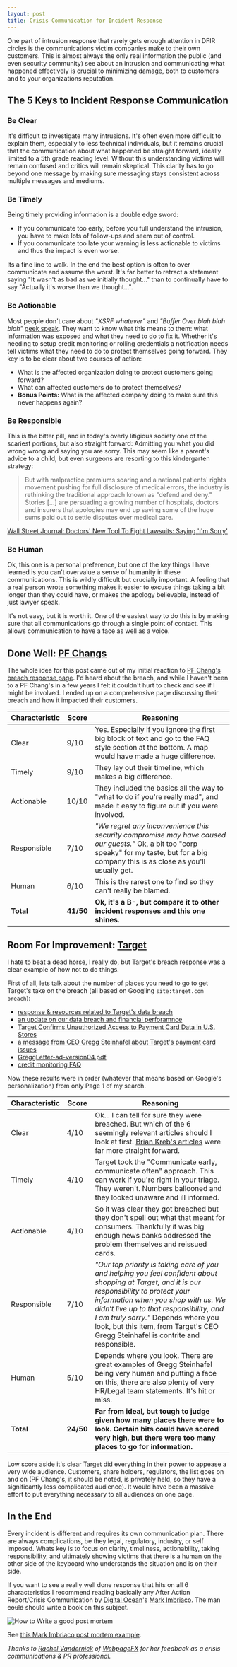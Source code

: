 ```yaml
---
layout: post
title: Crisis Communication for Incident Response
---
```


One part of intrusion response that rarely gets enough attention in DFIR circles is the communications victim companies make to their own customers. This is almost always the only real information the public (and even security community) see about an intrusion and communicating what happened effectively is crucial to minimizing damage, both to customers and to your organizations reputation.

## The 5 Keys to Incident Response Communication

### Be Clear
It's difficult to investigate many intrusions. It's often even more difficult to explain them, especially to less technical individuals, but it remains crucial that the communication about what happened be straight forward, ideally limited to a 5th grade reading level. Without this understanding victims will remain confused and critics will remain skeptical. This clarity has to go beyond one message by making sure messaging stays consistent across multiple messages and mediums.

### Be Timely
Being timely providing information is a double edge sword:

- If you communicate too early, before you full understand the intrusion, you have to make lots of follow-ups and seem out of control.
- If you communicate too late your warning is less actionable to victims and thus the impact is even worse.

Its a fine line to walk. In the end the best option is often to over communicate and assume the worst. It's far better to retract a statement saying "It wasn't as bad as we initially thought..." than to continually have to say "Actually it's worse than we thought...".

### Be Actionable
Most people don't care about _"XSRF whatever"_ and _"Buffer Over blah blah blah"_ [geek speak](https://www.youtube.com/watch?v=7BpsXZpAARk). They want to know what this means to them: what information was exposed and what they need to do to fix it. Whether it's needing to setup credit monitoring or rolling credentials a notification needs tell victims what they need to do to protect themselves going forward. They key is to be clear about two courses of action:

- What is the affected organization doing to protect customers going forward?
- What can affected customers do to protect themselves?
- __Bonus Points:__ What is the affected company doing to make sure this never happens again?

### Be Responsible
This is the bitter pill, and in today's overly litigious society one of the scariest portions, but also straight forward: Admitting you what you did wrong wrong and saying you are sorry. This may seem like a parent's advice to a child, but even surgeons are resorting to this kindergarten strategy:

> But with malpractice premiums soaring and a national patients' rights movement pushing for full disclosure of medical errors, the industry is rethinking the traditional approach known as "defend and deny." Stories [...] are persuading a growing number of hospitals, doctors and insurers that apologies may end up saving some of the huge sums paid out to settle disputes over medical care.

[Wall Street Journal: Doctors' New Tool To Fight Lawsuits: Saying 'I'm Sorry' ](http://online.wsj.com/news/articles/SB108482777884713711)

### Be Human
Ok, this one is a personal preference, but one of the key things I have learned is you can't overvalue a sense of humanity in these communications. This is wildly difficult but crucially important. A feeling that a real person wrote something makes it easier to excuse things taking a bit longer than they could have, or makes the apology believable, instead of just lawyer speak.

It's not easy, but it is worth it. One of the easiest way to do this is by making sure that all communications go through a single point of contact. This allows communication to have a face as well as a voice.

## Done Well: [PF Changs](http://www.pfchangs.com/)

The whole idea for this post came out of my initial reaction to [PF Chang's breach response page](http://www.pfchangs.com/security/). I'd heard about the breach, and while I haven't been to a PF Chang's in a few years I felt it couldn't hurt to check and see if I might be involved. I ended up on a comprehensive page discussing their breach and how it impacted their customers.

| Characteristic | Score | Reasoning |
| -------------- | ----- | --------- |
| Clear | 9/10 | Yes. Especially if you ignore the first big block of text and go to the FAQ style section at the bottom. A map would have made a huge difference. |
| Timely | 9/10 | They lay out their timeline, which makes a big difference.  |
| Actionable | 10/10 | They included the basics all the way to "what to do if you're really mad", and made it easy to figure out if you were involved. |
| Responsible | 7/10 | _"We regret any inconvenience this security compromise may have caused our guests."_  Ok, a bit too "corp speaky" for my taste, but for a big company this is as close as you'll usually get. |
| Human | 6/10 | This is the rarest one to find so they can't really be blamed. |
| __Total__ | __41/50__ | __Ok, it's a B-, but compare it to other incident responses and this one shines.__ |

## Room For Improvement: [Target](http://www.target.com/)

I hate to beat a dead horse, I really do, but Target's breach response was a clear example of how not to do things.

First of all, lets talk about the number of places you need to go to get Target's take on the breach (all based on Googling ```site:target.com breach```):

- [response & resources related to Target's data breach](https://corporate.target.com/about/payment-card-issue.aspx)
- [an update on our data breach and financial perforamnce](https://corporate.target.com/discover/article/an-update-on-our-data-breach-and-financial-perform)
- [Target Confirms Unauthorized Access to Payment Card Data in U.S. Stores](http://pressroom.target.com/news/target-confirms-unauthorized-access-to-payment-card-data-in-u-s-stores)
- [a message from CEO Gregg Steinhafel about Target's payment card issues](https://corporate.target.com/discover/article/Important-Notice-Unauthorized-access-to-payment-ca)
- [<i class="fa fa-file-pdf-o"></i> GreggLetter-ad-version04.pdf](https://corporate.target.com/_media/TargetCorp/global/PDF/GreggLetter-ad-version04.pdf)
- [credit monitoring FAQ](https://corporate.target.com/about/payment-card-issue/credit-monitoring-FAQ.aspx)

Now these results were in order (whatever that means based on Google's personalization) from only Page 1 of my search.

| Characteristic | Score | Reasoning |
| -------------- | ----- | --------- |
| Clear | 4/10 | Ok... I can tell for sure they were breached. But which of the 6 seemingly relevant articles should I look at first. [Brian Kreb's articles](http://krebsonsecurity.com/2013/12/sources-target-investigating-data-breach/) were far more  straight forward. |
| Timely | 4/10 | Target took the "Communicate early, communicate often" approach. This can work if you're right in your triage. They weren't. Numbers ballooned and they looked unaware and ill informed. |
| Actionable | 4/10 | So it was clear they got breached but they don't spell out what that meant for consumers. Thankfully it was big enough news banks addressed the problem themselves and reissued cards. |
| Responsible | 7/10 | _"Our top priority is taking care of you and helping you feel confident about shopping at Target, and it is our responsibility to protect your information when you shop with us. We didn’t live up to that responsibility, and I am truly sorry."_ Depends where you look, but this item, from Target's CEO Gregg Steinhafel is contrite and responsible. |
| Human | 5/10 | Depends where you look. There are great examples of Gregg Steinhafel being very human and putting a face on this, there are also plenty of very HR/Legal team statements. It's hit or miss. |
| __Total__ | __24/50__ | __Far from ideal, but tough to judge given how many places there were to look. Certain bits could have scored very high, but there were too many places to go for information.__ |

Low score aside it's clear Target did everything in their power to appease a very wide audience. Customers, share holders, regulators, the list goes on and on (PF Chang's, it should be noted, is privately held, so they have a significantly less complicated audience). It would have been a massive effort to put everything necessary to all audiences on one page.

## In the End
Every incident is different and requires its own communication plan. There are always complications, be they legal, regulatory, industry, or self imposed. Whats key is to focus on clarity, timeliness, actionability, taking responsibility, and ultimately showing victims that there is a human on the other side of the keyboard who understands the situation and is on their side.

If you want to see a really well done response that hits on all 6 characteristics I recommend reading basically any After Action Report/Crisis Communication by [Digital Ocean](https://www.digitalocean.com)'s [Mark Imbriaco](https://twitter.com/markimbriaco). The man ~~could~~ should write a book on this subject.

![How to Write a good post mortem ](https://pbs.twimg.com/media/Bq1hkICCQAATgEz.png)

See [this Mark Imbriaco post mortem example](https://github.com/blog/1796-denial-of-service-attacks).

_Thanks to [Rachel Vandernick](https://twitter.com/VandernickR) of [WebpageFX](http://www.webpagefx.com) for her feedback as a crisis communications & PR professional._

